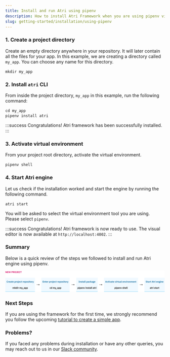 ```yaml
---
title: Install and run Atri using pipenv
description: How to install Atri Framework when you are using pipenv virtual environment
slug: getting-started/installation/using-pipenv
---
```

### 1. Create a project directory

Create an empty directory anywhere in your repository. It will later contain all the files for your app. In this example, we are creating a directory called `my_app`. You can choose any name for this directory.

```
mkdir my_app
```

### 2. Install `atri` CLI

From inside the project directory, `my_app` in this example, run the following command:

```
cd my_app
pipenv install atri
```

:::success 
Congratulations! Atri framework has been successfully installed. 
:::

### 3. Activate virtual environment

From your project root directory, activate the virtual environment. 

```
pipenv shell
```

### 4. Start Atri engine 

Let us check if the installation worked and start the engine by running the following command. 

```
atri start
```

You will be asked to select the virtual environment tool you are using. Please select `pipenv`. 

:::success
Congratulations! Atri framework is now ready to use. The visual editor is now available at `http://localhost:4002`.
:::

### Summary 

Below is a quick review of the steps we followed to install and run Atri engine using pipenv. 

![New project using pipenv](/snapshots/new_proj_pipenv.jpeg)

### Next Steps

If you are using the framework for the first time, we strongly recommend you follow the upcoming [tutorial to create a simple app](/create-app.md). 

### Problems?

If you faced any problems during installation or have any other queries, you may reach out to us in our [Slack community](https://join.slack.com/t/atricommunity/shared_invite/zt-1e756m1at-bZBxngvw7KWWO0riI4pc0w). 